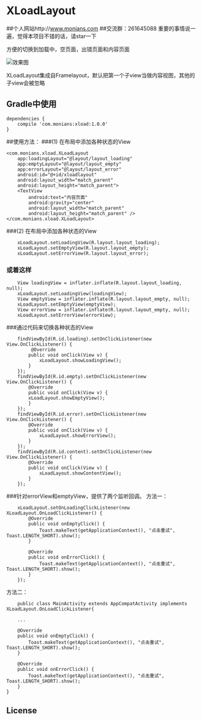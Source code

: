 ﻿# XLoadLayout
##个人网站http://www.monians.com
##交流群：261645088
重要的事情说一遍，觉得本项目不错的话，请star一下



方便的切换到加载中，空页面，出错页面和内容页面

![效果图](https://github.com/ibore/XLoadLayout/blob/master/image/demo.gif)

XLoadLayout集成自Framelayout，默认把第一个子view当做内容视图，其他的子view会被忽略

## Gradle中使用
```
dependencies {
    compile 'com.monians:xload:1.0.0'
}
```
##使用方法：
###(1) 在布局中添加各种状态的View 
```
<com.monians.xload.XLoadLayout
    app:loadingLayout="@layout/layout_loading"
    app:emptyLayout="@layout/layout_empty"
    app:errorLayout="@layout/layout_error"
    android:id="@+id/xloadlayout"
    android:layout_width="match_parent"
    android:layout_height="match_parent">
    <TextView
        android:text="内容页面"
        android:gravity="center"
        android:layout_width="match_parent"
        android:layout_height="match_parent" />
</com.monians.xload.XLoadLayout>
```
###(2) 在布局中添加各种状态的View 
```
    xLoadLayout.setLoadingView(R.layout.layout_loading);
    xLoadLayout.setEmptyView(R.layout.layout_empty);
    xLoadLayout.setErrorView(R.layout.layout_error);
```
### 或着这样
```
    View loadingView = inflater.inflate(R.layout.layout_loading, null);
    xLoadLayout.setLoadingView(loadingView);
    View emptyView = inflater.inflate(R.layout.layout_empty, null);
    xLoadLayout.setEmptyView(emptyView);
    View errorView = inflater.inflate(R.layout.layout_empty, null);
    xLoadLayout.setErrorView(errorView);
```
###通过代码来切换各种状态的View

```
    findViewById(R.id.loading).setOnClickListener(new View.OnClickListener() {
         @Override
        public void onClick(View v) {
            xLoadLayout.showLoadingView();
        }
    });
    findViewById(R.id.empty).setOnClickListener(new View.OnClickListener() {
        @Override
        public void onClick(View v) {
        xLoadLayout.showEmptyView();
        }
    });
    findViewById(R.id.error).setOnClickListener(new View.OnClickListener() {
        @Override
        public void onClick(View v) {
            xLoadLayout.showErrorView();
        }
    });
    findViewById(R.id.content).setOnClickListener(new View.OnClickListener() {
        @Override
        public void onClick(View v) {
            xLoadLayout.showContentView();
        }
    });       
```

###针对errorView和emptyView，提供了两个监听回调。
方法一：
```
    xLoadLayout.setOnLoadingClickListener(new XLoadLayout.OnLoadClickListener() {
        @Override
        public void onEmptyClick() {
            Toast.makeText(getApplicationContext(), "点击重试", Toast.LENGTH_SHORT).show();
        }

        @Override
        public void onErrorClick() {
            Toast.makeText(getApplicationContext(), "点击重试", Toast.LENGTH_SHORT).show();
        }
    });
```
方法二：
```
    public class MainActivity extends AppCompatActivity implements XLoadLayout.OnLoadClickListener{

    ...
    
    @Override
    public void onEmptyClick() {
        Toast.makeText(getApplicationContext(), "点击重试", Toast.LENGTH_SHORT).show();
    }

    @Override
    public void onErrorClick() {
        Toast.makeText(getApplicationContext(), "点击重试", Toast.LENGTH_SHORT).show();
    }
}

```

## License


